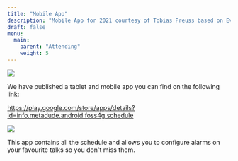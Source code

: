 ```yaml
---
title: "Mobile App"
description: "Mobile App for 2021 courtesy of Tobias Preuss based on EventFahrplan"
draft: false
menu:
  main:
    parent: "Attending"
    weight: 5
---
```


![](/images/FOSS4G-tablet-phones.jpg "")

We have published a tablet and mobile app you can find on the following link:

https://play.google.com/store/apps/details?id=info.metadude.android.foss4g.schedule

![](/images/FOSS4G-phones.png "")

This app contains all the schedule and allows you to configure alarms on your favourite talks so you don't miss them.
